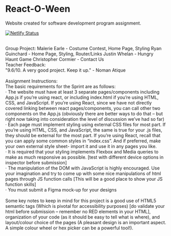 <h1>React-O-Ween</h1>
Website created for software development program assignment. <br />

[![Netlify Status](https://api.netlify.com/api/v1/badges/16e105f0-5b84-48a6-9222-6c15f51dc49d/deploy-status)](https://app.netlify.com/sites/react-o-ween/deploys)

<br />
Group Project:
Malerie Earle - Costume Contest, Home Page, Styling
Ryan Guinchard - Home Page, Styling, Router/Links
Justin Whelan - Hungry Haunt Game
Christopher Cormier - Contact Us 
<br />
Teacher Feedback: <br />
"9.6/10. A very good project. Keep it up." - Noman Atique
<br />
<br />
Assignment Instructions:<br />
The basic requirements for the Sprint are as follows:<br />
· The website must have at least 3 separate pages/components including App.js if you’re using react, or including index.html if you’re using HTML, CSS, and JavaScript. If you’re using React, since we have not directly covered linking between react pages/components, you can call other two components on the App.js (obviously there are better ways to do that – but right now taking into consideration the level of discussion we’ve had so far)<br />
· Each page must implement styling using external CSS files for most part. If you’re using HTML, CSS, and JavaScript, the same is true for your .js files, they should be external for the most part. If you’re using React, recall that you can apply some common styles in “index.css”. And if preferred, make your own external style
sheet- import it and use it in any pages you like.<br />
· It is required that your styling implements Flexbox and Media queries to make as much responsive as possible. [test with different device options in inspector before submission]<br />
· The manipulation of the DOM with JavaScript is highly encouraged. Use your imagination and try to come up with some nice manipulations of html pages through JS function calls [This will be a good place to show your JS function skills]<br />
· You must submit a Figma mock-up for your designs<br />
<br />
Some key notes to keep in mind for this project is a good use of HTML5 semantic tags (Which is pivotal for accessibility purposes) [do validate your html before submission – remember no RED elements in your HTML], organization of your code (as it should be easy to tell what is where), and layout/colour choice of the pages (A pleasant design is an important aspect. A simple colour wheel or hex picker can be a powerful tool!).<br />
